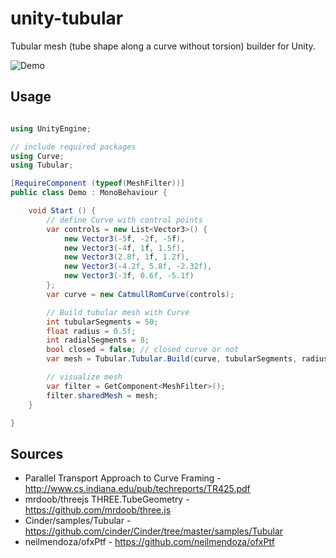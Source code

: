 unity-tubular
=====================

Tubular mesh (tube shape along a curve without torsion) builder for Unity.

![Demo](https://raw.githubusercontent.com/mattatz/unity-tubular/master/Captures/Capture.gif)

## Usage

```cs

using UnityEngine;

// include required packages
using Curve;
using Tubular;

[RequireComponent (typeof(MeshFilter))]
public class Demo : MonoBehaviour {

    void Start () {
        // define Curve with control points
        var controls = new List<Vector3>() {
            new Vector3(-5f, -2f, -5f),
            new Vector3(-4f, 1f, 1.5f),
            new Vector3(2.8f, 1f, 1.2f),
            new Vector3(-4.2f, 5.8f, -2.32f),
            new Vector3(-3f, 0.6f, -5.1f)
        };
        var curve = new CatmullRomCurve(controls);

        // Build tubular mesh with Curve
        int tubularSegments = 50;
        float radius = 0.5f;
        int radialSegments = 8;
        bool closed = false; // closed curve or not
        var mesh = Tubular.Tubular.Build(curve, tubularSegments, radius, radialSegments, closed);

        // visualize mesh
        var filter = GetComponent<MeshFilter>();
        filter.sharedMesh = mesh;
    }

}

```

## Sources

- Parallel Transport Approach to Curve Framing - http://www.cs.indiana.edu/pub/techreports/TR425.pdf
- mrdoob/threejs THREE.TubeGeometry - https://github.com/mrdoob/three.js
- Cinder/samples/Tubular - https://github.com/cinder/Cinder/tree/master/samples/Tubular
- neilmendoza/ofxPtf - https://github.com/neilmendoza/ofxPtf

